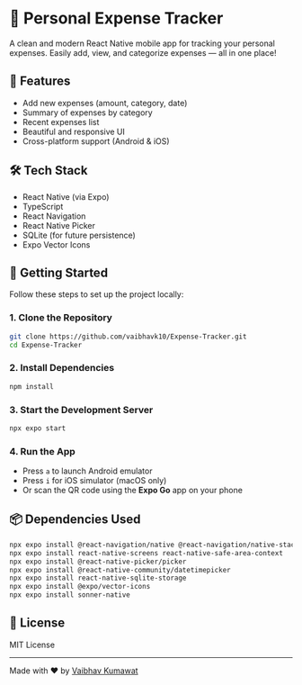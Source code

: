 # 📱 Personal Expense Tracker

A clean and modern React Native mobile app for tracking your personal expenses. Easily add, view, and categorize expenses — all in one place!

## 🌟 Features

- Add new expenses (amount, category, date)  
- Summary of expenses by category  
- Recent expenses list  
- Beautiful and responsive UI  
- Cross-platform support (Android & iOS)

## 🛠️ Tech Stack

- React Native (via Expo)  
- TypeScript  
- React Navigation  
- React Native Picker  
- SQLite (for future persistence)  
- Expo Vector Icons

## 🚀 Getting Started

Follow these steps to set up the project locally:

### 1. Clone the Repository

```bash
git clone https://github.com/vaibhavk10/Expense-Tracker.git
cd Expense-Tracker
```

### 2. Install Dependencies

```bash
npm install
```

### 3. Start the Development Server

```bash
npx expo start
```

### 4. Run the App

- Press `a` to launch Android emulator  
- Press `i` for iOS simulator (macOS only)  
- Or scan the QR code using the **Expo Go** app on your phone

## 📦 Dependencies Used

```bash
npx expo install @react-navigation/native @react-navigation/native-stack
npx expo install react-native-screens react-native-safe-area-context
npx expo install @react-native-picker/picker
npx expo install @react-native-community/datetimepicker
npx expo install react-native-sqlite-storage
npx expo install @expo/vector-icons
npx expo install sonner-native
```
## 📜 License

MIT License

---

Made with ❤️ by [Vaibhav Kumawat](https://github.com/vaibhavk10)
